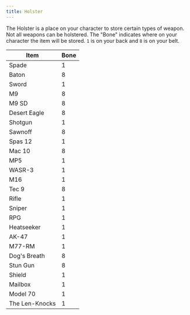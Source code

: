 ```yaml
---
title: Holster
---
```


The Holster is a place on your character to store certain types of weapon. Not all weapons can be holstered. The "Bone" indicates where on your character the item will be stored. `1` is on your back and `8` is on your belt.

| Item | Bone |
| ---- | ---- |
| Spade | 1 |
| Baton | 8 |
| Sword | 1 |
| M9 | 8 |
| M9 SD | 8 |
| Desert Eagle | 8 |
| Shotgun | 1 |
| Sawnoff | 8 |
| Spas 12 | 1 |
| Mac 10 | 8 |
| MP5 | 1 |
| WASR-3 | 1 |
| M16 | 1 |
| Tec 9 | 8 |
| Rifle | 1 |
| Sniper | 1 |
| RPG | 1 |
| Heatseeker | 1 |
| AK-47 | 1 |
| M77-RM | 1 |
| Dog's Breath | 8 |
| Stun Gun | 8 |
| Shield | 1 |
| Mailbox | 1 |
| Model 70 | 1 |
| The Len-Knocks | 1 |
